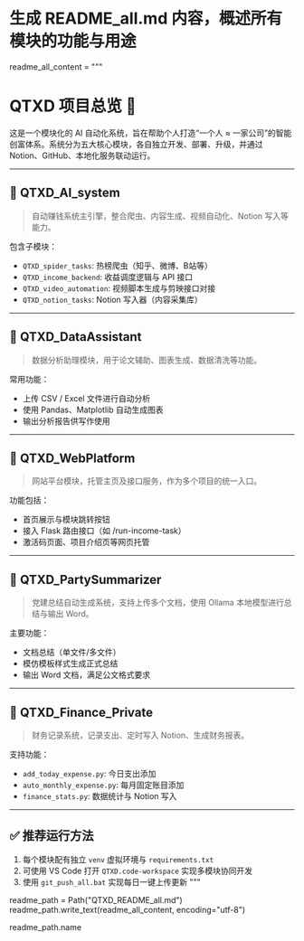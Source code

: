 # 生成 README_all.md 内容，概述所有模块的功能与用途

readme_all_content = """
# QTXD 项目总览 🚀

这是一个模块化的 AI 自动化系统，旨在帮助个人打造“一个人 ≈ 一家公司”的智能创富体系。系统分为五大核心模块，各自独立开发、部署、升级，并通过 Notion、GitHub、本地化服务联动运行。

---

## 📁 QTXD_AI_system
> 自动赚钱系统主引擎，整合爬虫、内容生成、视频自动化、Notion 写入等能力。

包含子模块：
- `QTXD_spider_tasks`: 热榜爬虫（知乎、微博、B站等）
- `QTXD_income_backend`: 收益调度逻辑与 API 接口
- `QTXD_video_automation`: 视频脚本生成与剪映接口对接
- `QTXD_notion_tasks`: Notion 写入器（内容采集库）

---

## 📁 QTXD_DataAssistant
> 数据分析助理模块，用于论文辅助、图表生成、数据清洗等功能。

常用功能：
- 上传 CSV / Excel 文件进行自动分析
- 使用 Pandas、Matplotlib 自动生成图表
- 输出分析报告供写作使用

---

## 📁 QTXD_WebPlatform
> 网站平台模块，托管主页及接口服务，作为多个项目的统一入口。

功能包括：
- 首页展示与模块跳转按钮
- 接入 Flask 路由接口（如 /run-income-task）
- 激活码页面、项目介绍页等网页托管

---

## 📁 QTXD_PartySummarizer
> 党建总结自动生成系统，支持上传多个文档，使用 Ollama 本地模型进行总结与输出 Word。

主要功能：
- 文档总结（单文件/多文件）
- 模仿模板样式生成正式总结
- 输出 Word 文档，满足公文格式要求

---

## 📁 QTXD_Finance_Private
> 财务记录系统，记录支出、定时写入 Notion、生成财务报表。

支持功能：
- `add_today_expense.py`: 今日支出添加
- `auto_monthly_expense.py`: 每月固定账目添加
- `finance_stats.py`: 数据统计与 Notion 写入

---

## ✅ 推荐运行方法

1. 每个模块配有独立 `venv` 虚拟环境与 `requirements.txt`
2. 可使用 VS Code 打开 `QTXD.code-workspace` 实现多模块协同开发
3. 使用 `git_push_all.bat` 实现每日一键上传更新
"""

readme_path = Path("QTXD_README_all.md")
readme_path.write_text(readme_all_content, encoding="utf-8")

readme_path.name
